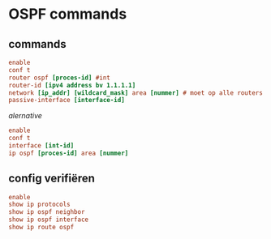 # OSPF commands

## commands
```ini
enable
conf t
router ospf [proces-id] #int
router-id [ipv4 address bv 1.1.1.1]
network [ip_addr] [wildcard_mask] area [nummer] # moet op alle routers die binnen eenzelfde area werken, hetzelfde zijn
passive-interface [interface-id] 
```

*alernative*

```ini
enable
conf t
interface [int-id] 
ip ospf [proces-id] area [nummer] 
```

## config verifiëren

```ini
enable
show ip protocols
show ip ospf neighbor 
show ip ospf interface 
show ip route ospf 
```